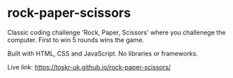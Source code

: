 # rock-paper-scissors


Classic coding challenge 'Rock, Paper, Scissors' where you challenege the computer. First to win 5 rounds wins the game.

Built with HTML, CSS and JavaScript. No libraries or frameworks.

Live link: https://toskr-uk.github.io/rock-paper-scissors/
